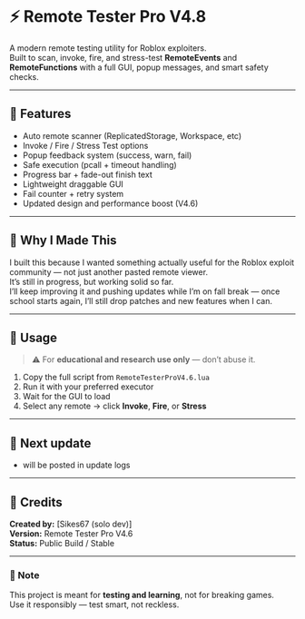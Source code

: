 # ⚡ Remote Tester Pro V4.8

A modern remote testing utility for Roblox exploiters.  
Built to scan, invoke, fire, and stress-test **RemoteEvents** and **RemoteFunctions** with a full GUI, popup messages, and smart safety checks.

---

## 🧩 Features
- Auto remote scanner (ReplicatedStorage, Workspace, etc)
- Invoke / Fire / Stress Test options
- Popup feedback system (success, warn, fail)
- Safe execution (pcall + timeout handling)
- Progress bar + fade-out finish text
- Lightweight draggable GUI
- Fail counter + retry system
- Updated design and performance boost (V4.6)

---

## 🧠 Why I Made This
I built this because I wanted something actually useful for the Roblox exploit community — not just another pasted remote viewer.  
It’s still in progress, but working solid so far.  
I’ll keep improving it and pushing updates while I’m on fall break — once school starts again, I’ll still drop patches and new features when I can.

---

## 🧭 Usage
> ⚠️ For **educational and research use only** — don’t abuse it.

1. Copy the full script from `RemoteTesterProV4.6.lua`  
2. Run it with your preferred executor  
3. Wait for the GUI to load  
4. Select any remote → click **Invoke**, **Fire**, or **Stress**

---

## 🧰 Next update
- will be posted in update logs

---

## 👑 Credits
**Created by:** [Sikes67 (solo dev)]  
**Version:** Remote Tester Pro V4.6  
**Status:** Public Build / Stable  

---

### 🧷 Note
This project is meant for **testing and learning**, not for breaking games.  
Use it responsibly — test smart, not reckless.
